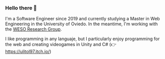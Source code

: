 ### Hello there 👋

I'm a Software Engineer since 2019 and currently studying a Master in Web Engineering in the University of Oviedo. In the meantime, I'm working with the [WESO Research Group](http://www.weso.es/).

I like programming in any languaje, but I particularly enjoy programming for the web and creating videogames in Unity and C# (👉 https://ulitol97.itch.io/)
